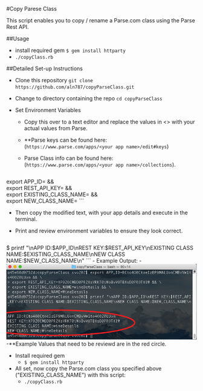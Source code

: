 #Copy Parese Class

This script enables you to copy / rename a Parse.com class using the Parse Rest API.

##Usage
- install required gem `$ gem install httparty`
- `./copyClass.rb`

##Detailed Set-up Instructions
- Clone this repository `git clone https://github.com/aln787/copyParseClass.git`
- Change to directory containing the repo `cd copyParseClass`

- Set Environment Variables
  - Copy this over to a text editor and replace the values in <> with your actual values from Parse.
  - **Parse keys can be found here: (`https://www.parse.com/apps/<your app name>/edit#keys`)
  - Parse Class info can be found here: (`https://www.parse.com/apps/<your app name>/collections`).
	
	```
export APP_ID=<your parse app id> && \
export REST_API_KEY=<your parse rest api key> && \
export EXISTING_CLASS_NAME=<existing parse class name> && \
export NEW_CLASS_NAME=<desired name for new parse class>
	```
	
  - Then copy the modified text, with your app details and execute in the terminal.
  - Print and review environment variables to ensure they look correct.

	```
$ printf "\nAPP ID:$APP_ID\nREST KEY:$REST_API_KEY\nEXISTING CLASS NAME:$EXISTING_CLASS_NAME\nNEW CLASS NAME:$NEW_CLASS_NAME\n"
	```
	- Example Output:
	- ![](assets/exampleOutput.png)
	-**Example Values that need to be reviewd are in the red circle.
- Install required gem 
  - `$ gem install httparty`
- All set, now copy the Parse.com class you specified above ("EXISTING_CLASS_NAME") with this script:
	- `./copyClass.rb `
	
	
